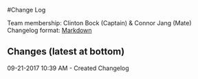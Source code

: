 #Change Log

Team membership:  Clinton Bock (Captain) & Connor Jang (Mate)  
Changelog format: [Markdown](https://github.com/adam-p/markdown-here/wiki/Markdown-Cheatsheet) 

    
## Changes (latest at bottom)


09-21-2017 10:39 AM - Created Changelog



